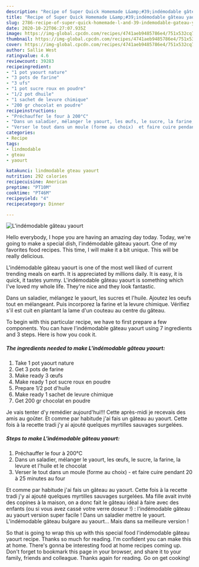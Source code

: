 ```yaml
---
description: "Recipe of Super Quick Homemade L&amp;#39;indémodable gâteau yaourt"
title: "Recipe of Super Quick Homemade L&amp;#39;indémodable gâteau yaourt"
slug: 2786-recipe-of-super-quick-homemade-l-and-39-indemodable-gateau-yaourt
date: 2020-10-22T06:27:07.935Z
image: https://img-global.cpcdn.com/recipes/4741aeb9485786e4/751x532cq70/lindemodable-gateau-yaourt-photo-principale-de-la-recette.jpg
thumbnail: https://img-global.cpcdn.com/recipes/4741aeb9485786e4/751x532cq70/lindemodable-gateau-yaourt-photo-principale-de-la-recette.jpg
cover: https://img-global.cpcdn.com/recipes/4741aeb9485786e4/751x532cq70/lindemodable-gateau-yaourt-photo-principale-de-la-recette.jpg
author: Sallie West
ratingvalue: 4.6
reviewcount: 39283
recipeingredient:
- "1 pot yaourt nature"
- "3 pots de farine"
- "3 ufs"
- "1 pot sucre roux en poudre"
- "1/2 pot dhuile"
- "1 sachet de levure chimique"
- "200 gr chocolat en poudre"
recipeinstructions:
- "Préchauffer le four à 200°C"
- "Dans un saladier, mélanger le yaourt, les œufs, le sucre, la farine, la levure et l&#39;huile et le chocolat"
- "Verser le tout dans un moule (forme au choix)  et faire cuire pendant 20 à 25 minutes au four"
categories:
- Recipe
tags:
- lindmodable
- gteau
- yaourt

katakunci: lindmodable gteau yaourt 
nutrition: 292 calories
recipecuisine: American
preptime: "PT10M"
cooktime: "PT46M"
recipeyield: "4"
recipecategory: Dinner

---
```



![L&#39;indémodable gâteau yaourt](https://img-global.cpcdn.com/recipes/4741aeb9485786e4/751x532cq70/lindemodable-gateau-yaourt-photo-principale-de-la-recette.jpg)

Hello everybody, I hope you are having an amazing day today. Today, we're going to make a special dish, l&#39;indémodable gâteau yaourt. One of my favorites food recipes. This time, I will make it a bit unique. This will be really delicious.

L&#39;indémodable gâteau yaourt is one of the most well liked of current trending meals on earth. It is appreciated by millions daily. It is easy, it is quick, it tastes yummy. L&#39;indémodable gâteau yaourt is something which I've loved my whole life. They're nice and they look fantastic.

Dans un saladier, mélangez le yaourt, les sucres et l&#39;huile. Ajoutez les oeufs tout en mélangeant. Puis incorporez la farine et la levure chimique. Vérifiez s&#39;il est cuit en plantant la lame d&#39;un couteau au centre du gâteau.


To begin with this particular recipe, we have to first prepare a few components. You can have l&#39;indémodable gâteau yaourt using 7 ingredients and 3 steps. Here is how you cook it.

<!--inarticleads1-->

##### The ingredients needed to make L&#39;indémodable gâteau yaourt:

1. Take 1 pot yaourt nature
1. Get 3 pots de farine
1. Make ready 3 œufs
1. Make ready 1 pot sucre roux en poudre
1. Prepare 1/2 pot d&#39;huile
1. Make ready 1 sachet de levure chimique
1. Get 200 gr chocolat en poudre


Je vais tenter d&#39;y remédier aujourd&#39;hui!!! Cette après-midi je recevais des amis au goûter. Et comme par habitude j&#39;ai fais un gâteau au yaourt. Cette fois à la recette tradi j&#39;y ai ajouté quelques myrtilles sauvages surgelées. 

<!--inarticleads2-->

##### Steps to make L&#39;indémodable gâteau yaourt:

1. Préchauffer le four à 200°C
1. Dans un saladier, mélanger le yaourt, les œufs, le sucre, la farine, la levure et l&#39;huile et le chocolat
1. Verser le tout dans un moule (forme au choix)  - et faire cuire pendant 20 à 25 minutes au four


Et comme par habitude j&#39;ai fais un gâteau au yaourt. Cette fois à la recette tradi j&#39;y ai ajouté quelques myrtilles sauvages surgelées. Ma fille avait invité des copines à la maison, on a donc fait le gâteau idéal à faire avec des enfants (ou si vous avez cassé votre verre doseur !) : l&#39;indémodable gâteau au yaourt version super facile ! Dans un saladier mettre le yaourt. L&#39;indémodable gâteau bulgare au yaourt… Mais dans sa meilleure version ! 

So that is going to wrap this up with this special food l&#39;indémodable gâteau yaourt recipe. Thanks so much for reading. I'm confident you can make this at home. There's gonna be interesting food at home recipes coming up. Don't forget to bookmark this page in your browser, and share it to your family, friends and colleague. Thanks again for reading. Go on get cooking!
